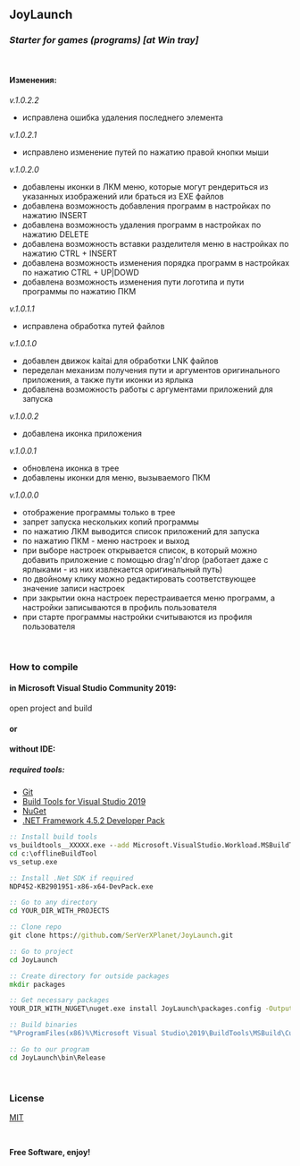 ## JoyLaunch

### _Starter for games (programs) [at Win tray]_

&nbsp;

#### Изменения:

_v.1.0.2.2_

- исправлена ошибка удаления последнего элемента

_v.1.0.2.1_

- исправлено изменение путей по нажатию правой кнопки мыши

_v.1.0.2.0_

- добавлены иконки в ЛКМ меню, которые могут рендериться из указанных изображений или браться из EXE файлов
- добавлена возможность добавления программ в настройках по нажатию INSERT
- добавлена возможность удаления программ в настройках по нажатию DELETE
- добавлена возможность вставки разделителя меню в настройках по нажатию CTRL + INSERT
- добавлена возможность изменения порядка программ в настройках по нажатию CTRL + UP|DOWD
- добавлена возможность изменения пути логотипа и пути программы по нажатию ПКМ

_v.1.0.1.1_

- исправлена обработка путей файлов

_v.1.0.1.0_

- добавлен движок kaitai для обработки LNK файлов
- переделан механизм получения пути и аргументов оригинального приложения, а также пути иконки из ярлыка
- добавлена возможность работы с аргументами приложений для запуска

_v.1.0.0.2_

- добавлена иконка приложения

_v.1.0.0.1_

- обновлена иконка в трее
- добавлены иконки для меню, вызываемого ПКМ

_v.1.0.0.0_

- отображение программы только в трее
- запрет запуска нескольких копий программы
- по нажатию ЛКМ выводится список приложений для запуска
- по нажатию ПКМ - меню настроек и выход
- при выборе настроек открывается список, в который можно добавить приложение с помощью drag'n'drop (работает даже с ярлыками - из них извлекается оригинальный путь)
- по двойному клику можно редактировать соответствующее значение записи настроек
- при закрытии окна настроек перестраивается меню программ, а настройки записываются в профиль пользователя
- при старте программы настройки считываются из профиля пользователя

&nbsp;

### How to compile

#### in Microsoft Visual Studio Community 2019:

open project and build

#### or

#### without IDE:

##### required tools:
- [Git](http://git-scm.com/download/win)
- [Build Tools for Visual Studio 2019](https://visualstudio.microsoft.com/ru/thank-you-downloading-visual-studio/?sku=BuildTools&rel=16)
- [NuGet](https://dist.nuget.org/win-x86-commandline/latest/nuget.exe)
- [.NET Framework 4.5.2 Developer Pack](https://dotnet.microsoft.com/download/dotnet-framework/thank-you/net452-developer-pack-offline-installer)

```cmd
:: Install build tools
vs_buildtools__XXXXX.exe --add Microsoft.VisualStudio.Workload.MSBuildTools --layout c:\offlineBuildTool
cd c:\offlineBuildTool
vs_setup.exe

:: Install .Net SDK if required
NDP452-KB2901951-x86-x64-DevPack.exe

:: Go to any directory
cd YOUR_DIR_WITH_PROJECTS

:: Clone repo
git clone https://github.com/SerVerXPlanet/JoyLaunch.git

:: Go to project
cd JoyLaunch

:: Create directory for outside packages
mkdir packages

:: Get necessary packages
YOUR_DIR_WITH_NUGET\nuget.exe install JoyLaunch\packages.config -OutputDirectory packages

:: Build binaries
"%ProgramFiles(x86)%\Microsoft Visual Studio\2019\BuildTools\MSBuild\Current\Bin\MSBuild.exe" JoyLaunch.sln /property:Configuration=Release

:: Go to our program
cd JoyLaunch\bin\Release
```

&nbsp;

### License
[MIT](https://github.com/git/git-scm.com/blob/main/MIT-LICENSE.txt)

&nbsp;

**Free Software, enjoy!**

